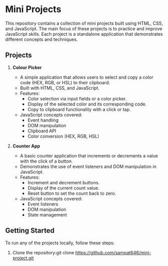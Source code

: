 # Mini Projects

This repository contains a collection of mini projects built using HTML, CSS, and JavaScript. The main focus of these projects is to practice and improve JavaScript skills. Each project is a standalone application that demonstrates different concepts and techniques.

## Projects

1. **Colour Picker**
   - A simple application that allows users to select and copy a color code (HEX, RGB, or HSL) to their clipboard.
   - Built with HTML, CSS, and JavaScript.
   - Features:
     - Color selection via input fields or a color picker.
     - Display of the selected color and its corresponding code.
     - Copy to clipboard functionality with a click or tap.
   - JavaScript concepts covered:
     - Event handling
     - DOM manipulation
     - Clipboard API
     - Color conversion (HEX, RGB, HSL)

2. **Counter App**
   - A basic counter application that increments or decrements a value with the click of a button.
   - Demonstrates the use of event listeners and DOM manipulation in JavaScript.
   - Features:
     - Increment and decrement buttons.
     - Display of the current count value.
     - Reset button to set the count back to zero.
   - JavaScript concepts covered:
     - Event listeners
     - DOM manipulation
     - State management

## Getting Started

To run any of the projects locally, follow these steps:

1. Clone the repository:git clone https://github.com/sampat646/mini-project.git
